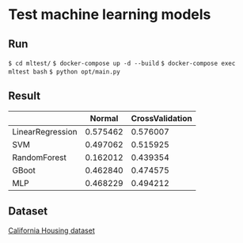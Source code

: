 # Test machine learning models

## Run
 `$ cd mltest/`
 `$ docker-compose up -d --build`
 `$ docker-compose exec mltest bash`
 `$ python opt/main.py`

## Result
|                  |  Normal  | CrossValidation |
| ---------------- | -------- | --------------- |
| LinearRegression | 0.575462 |     0.576007    |
|       SVM        | 0.497062 |     0.515925    |
|   RandomForest   | 0.162012 |     0.439354    |
|      GBoot       | 0.462840 |     0.474575    |
|       MLP        | 0.468229 |     0.494212    |

## Dataset
[California Housing dataset](https://scikit-learn.org/stable/datasets/real_world.html#california-housing-dataset)